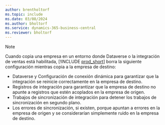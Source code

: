 ```yaml
---
author: brentholtorf
ms.topic: include
ms.date: 03/08/2024
ms.author: bholtorf
ms.service: dynamics-365-business-central
ms.reviewer: bholtorf
---
```


> [!NOTE]
> Cuando copia una empresa en un entorno donde Dataverse o la integración de ventas está habilitada, [!INCLUDE [prod_short](prod_short.md)] borra la siguiente configuración mientras copia a la empresa de destino:
>
> * Dataverse y Configuración de conexión dinámica para garantizar que la integración se reinicie correctamente en la empresa de destino.
> * Registros de integración para garantizar que la empresa de destino no apunte a registros que estén acoplados en la empresa de origen.
> * Trabajos de sincronización de integración para detener los trabajos de sincronización en segundo plano.
> * Los errores de sincronización, si existen, porque apuntan a errores en la empresa de origen y se considerarían simplemente ruido en la empresa de destino.